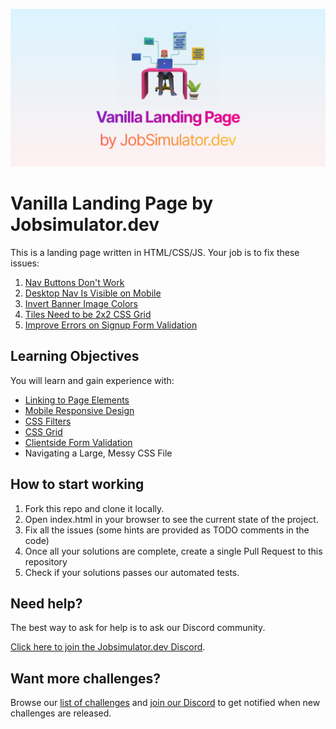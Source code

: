 ![](./banner.svg)

# Vanilla Landing Page by Jobsimulator.dev

This is a landing page written in HTML/CSS/JS. Your job is to fix these issues:

1. [Nav Buttons Don't Work](https://github.com/developer-job-simulation/vanilla-landing-page/issues/1)
1. [Desktop Nav Is Visible on Mobile](https://github.com/developer-job-simulation/vanilla-landing-page/issues/2)
1. [Invert Banner Image Colors](https://github.com/developer-job-simulation/vanilla-landing-page/issues/3)
1. [Tiles Need to be 2x2 CSS Grid](https://github.com/developer-job-simulation/vanilla-landing-page/issues/4)
1. [Improve Errors on Signup Form Validation](https://github.com/developer-job-simulation/vanilla-landing-page/issues/5)

## Learning Objectives

You will learn and gain experience with:

- [Linking to Page Elements](https://developer.mozilla.org/en-US/docs/Web/HTML/Element/a)
- [Mobile Responsive Design](https://developer.mozilla.org/en-US/docs/Learn/CSS/CSS_layout/Responsive_Design)
- [CSS Filters](https://developer.mozilla.org/en-US/docs/Web/CSS/filter)
- [CSS Grid](https://developer.mozilla.org/en-US/docs/Web/CSS/grid)
- [Clientside Form Validation](https://developer.mozilla.org/en-US/docs/Learn/Forms/Form_validation)
- Navigating a Large, Messy CSS File

## How to start working

1. Fork this repo and clone it locally.
1. Open index.html in your browser to see the current state of the project.
1. Fix all the issues (some hints are provided as TODO comments in the code)
1. Once all your solutions are complete, create a single Pull Request to this repository
1. Check if your solutions passes our automated tests.

## Need help?

The best way to ask for help is to ask our Discord community.

[Click here to join the Jobsimulator.dev Discord](https://discord.gg/6VsSMZaM7q).

## Want more challenges?

Browse our [list of challenges](https://jobsimulator.gumroad.com/) and [join our Discord](https://discord.gg/6VsSMZaM7q) to get notified when new challenges are released.
